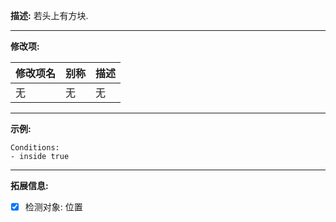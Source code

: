 **描述:** 若头上有方块.

---

**修改项:**

| 修改项名  | 别称           | 描述                      |
| --------- | -------------- | ------------------------- |
| 无 | 无 | 无 |

---

**示例:**

```
Conditions:
- inside true
```

---

**拓展信息:**

- [x] 检测对象: 位置